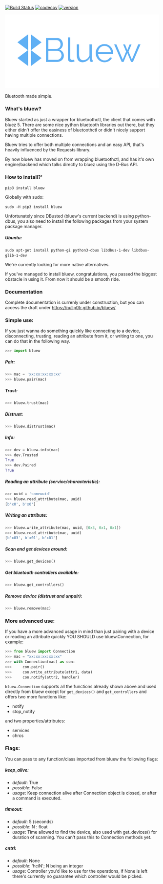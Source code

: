 [![Build Status](https://travis-ci.org/nullp0tr/bluew.svg?branch=master)](https://travis-ci.org/nullp0tr/Bluew)
[![codecov](https://codecov.io/gh/nullp0tr/bluew/branch/master/graph/badge.svg)](https://codecov.io/gh/nullp0tr/bluew)
[![version](https://img.shields.io/badge/version-0.4.0-green.svg)](https://img.shields.io/badge/version-0.4.0-green.svg)

![logo](bluew_logo.png)

Bluetooth made simple.

### What's bluew?
Bluew started as just a wrapper for bluetoothctl, the client that comes with bluez 5. There are
some nice python bluetooth libraries out there, but they either didn't offer the easiness of bluetoothctl
or didn't nicely support having multiple connections.


Bluew tries to offer both multiple connections and an easy API,
that's heavily influenced by the Requests library.

By now bluew has moved on from wrapping bluetoothctl, and has it's own engine/backend which
talks directly to bluez using the D-Bus API.


### How to install?'

`pip3 install bluew`

Globally with sudo:

`sudo -H pip3 install bluew`


Unfortunately since DBusted (bluew's current backend) is using python-dbus, 
you also need to install the following packages from your system package manager.

##### Ubuntu:
`sudo apt-get install python-gi python3-dbus libdbus-1-dev libdbus-glib-1-dev`

We're currently looking for more native alternatives.

If you've managed to install bluew, congratulations, you passed the biggest 
obstacle in using it. From now it should be a smooth ride.

### Documentation
Complete documentation is currenly under construction,
but you can access the draft under https://nullp0tr.github.io/bluew/

### Simple use:
If you just wanna do something quickly 
like connecting to a device, disconnecting, 
trusting, reading an attribute from it, or writing to one, 
you can do that in the following way.
```python
>>> import bluew
```
##### Pair:
```python
>>> mac = 'xx:xx:xx:xx:xx'
>>> bluew.pair(mac)
```
##### Trust:
```python
>>> bluew.trust(mac)
```
##### Distrust:
```python
>>> bluew.distrust(mac)
```
##### Info:
```python
>>> dev = bluew.info(mac)
>>> dev.Trusted
True
>>> dev.Paired
True
```
##### Reading an attribute (service/characteristic):
```python
>>> uuid = 'someuuid'
>>> bluew.read_attribute(mac, uuid)
[b'x0', b'x0']
```
##### Writing an attribute:
```python
>>> bluew.write_attribute(mac, uuid, [0x3, 0x1, 0x1])
>>> bluew.read_attribute(mac, uuid)
[b'x03', b'x01', b'x01']
```
##### Scan and get devices around:
```python
>>> bluew.get_devices()
```
##### Get bluetooth controllers available:
```python
>>> bluew.get_controllers()
```
##### Remove device (distrust and unpair):
```python
>>> bluew.remove(mac)
```

### More advanced use:
If you have a more advanced usage in mind than just pairing with 
a device or reading an attribute quickly YOU SHOULD use bluew.Connection, 
for example:
```python
>>> from bluew import Connection
>>> mac = "xx:xx:xx:xx:xx"
>>> with Connection(mac) as con:
>>>     con.pair()
>>>     con.write_attribute(attr1, data)
>>>     con.notify(attr2, handler)
```
`bluew.Connection` supports all the functions already shown above and used 
directly from bluew except for `get_devices()` and `get_controllers` and offers 
two more functions like:
- notify
- stop_notify

and two properties/attributes:
- services
- chrcs

### Flags:
You can pass to any function/class imported from bluew the following flags:
##### keep_alive:
- *default*: True
- *possible*: False
- *usage*: Keep connection alive after Connection object is closed, or after a 
command is executed.
##### timeout:
- *default*: 5 (seconds)
- *possible*: N : float
- *usage*: Time allowed to find the device, also used with get_devices() for duration
of scanning. You can't pass this to Connection methods yet.
##### cntrl:
- *default*: None
- *possible*: 'hciN'; N being an integer
- *usage*: Controller you'd like to use for the operations, if None is left there's
currently no guarantee which controller would be picked.
